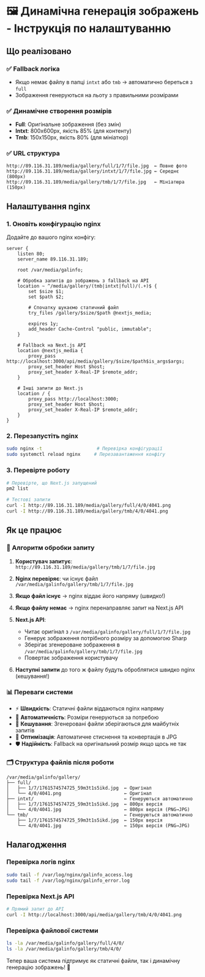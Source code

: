 # 🖼️ Динамічна генерація зображень - Інструкція по налаштуванню

## Що реалізовано

### ✅ Fallback логіка
- Якщо немає файлу в папці `intxt` або `tmb` → автоматично береться з `full`
- Зображення генеруються на льоту з правильними розмірами

### ✅ Динамічне створення розмірів
- **Full**: Оригінальне зображення (без змін)
- **Intxt**: 800x600px, якість 85% (для контенту)  
- **Tmb**: 150x150px, якість 80% (для мініатюр)

### ✅ URL структура
```
http://89.116.31.189/media/gallery/full/1/7/file.jpg  ← Повне фото
http://89.116.31.189/media/gallery/intxt/1/7/file.jpg ← Середнє (800px)
http://89.116.31.189/media/gallery/tmb/1/7/file.jpg   ← Мініатюра (150px)
```

## Налаштування nginx

### 1. Оновіть конфігурацію nginx

Додайте до вашого nginx конфігу:

```nginx
server {
    listen 80;
    server_name 89.116.31.189;
    
    root /var/media/galinfo;
    
    # Обробка запитів до зображень з fallback на API
    location ~ ^/media/gallery/(tmb|intxt|full)/(.+)$ {
        set $size $1;
        set $path $2;
        
        # Спочатку шукаємо статичний файл
        try_files /gallery/$size/$path @nextjs_media;
        
        expires 1y;
        add_header Cache-Control "public, immutable";
    }
    
    # Fallback на Next.js API
    location @nextjs_media {
        proxy_pass http://localhost:3000/api/media/gallery/$size/$path$is_args$args;
        proxy_set_header Host $host;
        proxy_set_header X-Real-IP $remote_addr;
    }
    
    # Інші запити до Next.js
    location / {
        proxy_pass http://localhost:3000;
        proxy_set_header Host $host;
        proxy_set_header X-Real-IP $remote_addr;
    }
}
```

### 2. Перезапустіть nginx

```bash
sudo nginx -t                    # Перевірка конфігурації
sudo systemctl reload nginx     # Перезавантаження конфігу
```

### 3. Перевірте роботу

```bash
# Перевірте, що Next.js запущений
pm2 list

# Тестові запити
curl -I http://89.116.31.189/media/gallery/full/4/0/4041.png
curl -I http://89.116.31.189/media/gallery/tmb/4/0/4041.png
```

## Як це працює

### 🔄 Алгоритм обробки запиту

1. **Користувач запитує**: `http://89.116.31.189/media/gallery/tmb/1/7/file.jpg`

2. **Nginx перевіряє**: чи існує файл `/var/media/galinfo/gallery/tmb/1/7/file.jpg`

3. **Якщо файл існує** → nginx віддає його напряму (швидко!)

4. **Якщо файлу немає** → nginx перенаправляє запит на Next.js API

5. **Next.js API**:
   - Читає оригінал з `/var/media/galinfo/gallery/full/1/7/file.jpg`
   - Генерує зображення потрібного розміру за допомогою Sharp
   - Зберігає згенероване зображення в `/var/media/galinfo/gallery/tmb/1/7/file.jpg`
   - Повертає зображення користувачу

6. **Наступні запити** до того ж файлу будуть оброблятися швидко nginx (кешування!)

### 📊 Переваги системи

- ⚡ **Швидкість**: Статичні файли віддаються nginx напряму
- 🔄 **Автоматичність**: Розміри генеруються за потребою
- 💾 **Кешування**: Згенеровані файли зберігаються для майбутніх запитів
- 🔧 **Оптимізація**: Автоматичне стиснення та конвертація в JPG
- 🛡️ **Надійність**: Fallback на оригінальний розмір якщо щось не так

### 🗂️ Структура файлів після роботи

```
/var/media/galinfo/gallery/
├── full/
│   ├── 1/7/1761574574725_59m3t1s5ikd.jpg  ← Оригінал
│   └── 4/0/4041.png                       ← Оригінал
├── intxt/                                 ← Генеруються автоматично
│   ├── 1/7/1761574574725_59m3t1s5ikd.jpg  ← 800px версія
│   └── 4/0/4041.jpg                       ← 800px версія (PNG→JPG)
└── tmb/                                   ← Генеруються автоматично
    ├── 1/7/1761574574725_59m3t1s5ikd.jpg  ← 150px версія
    └── 4/0/4041.jpg                       ← 150px версія (PNG→JPG)
```

## Налагодження

### Перевірка логів nginx
```bash
sudo tail -f /var/log/nginx/galinfo_access.log
sudo tail -f /var/log/nginx/galinfo_error.log
```

### Перевірка Next.js API
```bash
# Прямий запит до API
curl -I http://localhost:3000/api/media/gallery/tmb/4/0/4041.png
```

### Перевірка файлової системи
```bash
ls -la /var/media/galinfo/gallery/full/4/0/
ls -la /var/media/galinfo/gallery/tmb/4/0/
```

Тепер ваша система підтримує як статичні файли, так і динамічну генерацію зображень! 🎉
